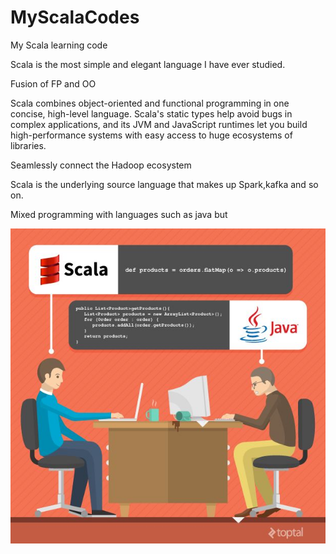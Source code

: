 # MyScalaCodes
My Scala learning code


Scala is the most simple and elegant language I have ever studied.

Fusion of FP and OO

Scala combines object-oriented and functional programming in one concise, high-level language. Scala's static types help avoid bugs in complex applications, and its JVM and JavaScript runtimes let you build high-performance systems with easy access to huge ecosystems of libraries.

Seamlessly connect the Hadoop ecosystem

Scala is the underlying source language that makes up Spark,kafka and so on.

Mixed programming with languages such as java but

![image](https://github.com/29DCH/MyScalaCodes/blob/master/interesting_picture.jpg)




